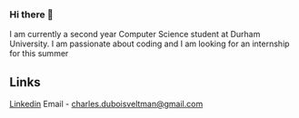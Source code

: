 ### Hi there 👋

<!--
**cdv123/cdv123** is a ✨ _special_ ✨ repository because its `README.md` (this file) appears on your GitHub profile.

Here are some ideas to get you started:

- 🔭 I’m currently working on ...
- 🌱 I’m currently learning ...
- 👯 I’m looking to collaborate on ...
- 🤔 I’m looking for help with ...
- 💬 Ask me about ...
- 📫 How to reach me: ...
- 😄 Pronouns: ...
- ⚡ Fun fact: ...
-->

I am currently a second year Computer Science student at Durham University. I am passionate about coding and I am looking for an internship for this summer

## Links

[Linkedin](www.linkedin.com/in/charles-dubois-veltman-71a9ab274)
Email - charles.duboisveltman@gmail.com
